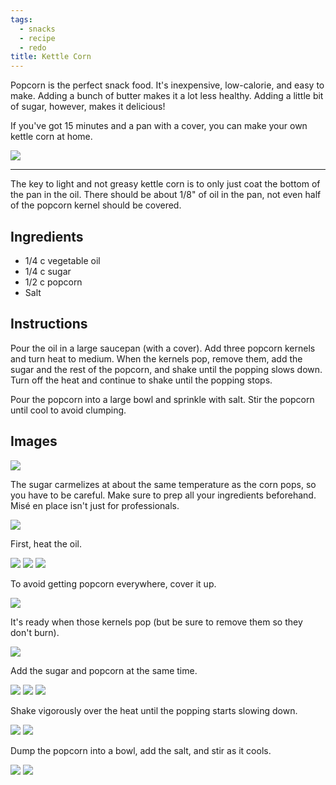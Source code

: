 ```yaml
---
tags:
  - snacks
  - recipe
  - redo
title: Kettle Corn
---
```


Popcorn is the perfect snack food. It's inexpensive, low-calorie, and easy to
make. Adding a bunch of butter makes it a lot less healthy. Adding a little bit
of sugar, however, makes it delicious!

If you've got 15 minutes and a pan with a cover, you can make your own kettle
corn at home.

![](title.jpg)

---

The key to light and not greasy kettle corn is to only just coat the bottom of the pan
in the oil. There should be about 1/8" of oil in the pan, not even half of the popcorn
kernel should be covered.

## Ingredients

* 1/4 c vegetable oil
* 1/4 c sugar
* 1/2 c popcorn
* Salt

## Instructions

Pour the oil in a large saucepan (with a cover). Add three popcorn kernels and turn
heat to medium. When the kernels pop, remove them, add the sugar and the rest of the
popcorn, and shake until the popping slows down. Turn off the heat and continue to
shake until the popping stops.

Pour the popcorn into a large bowl and sprinkle with salt. Stir the popcorn until
cool to avoid clumping.

## Images

![](ingredients.jpg)

The sugar carmelizes at about the same temperature as the corn pops, so you
have to be careful. Make sure to prep all your ingredients beforehand. Misé en
place isn't just for professionals.

![](prep.jpg)

First, heat the oil.

![](pan.jpg)
![](oil.jpg)
![](start.jpg)

To avoid getting popcorn everywhere, cover it up.

![](start-cover.jpg)

It's ready when those kernels pop (but be sure to remove them so they don't burn).

![](start-popping.jpg)

Add the sugar and popcorn at the same time.

![](add-sugar.jpg)
![](add-corn.jpg)
![](cover.jpg)

Shake vigorously over the heat until the popping starts slowing down.

![](start-popping.jpg)
![](done-popping.jpg)

Dump the popcorn into a bowl, add the salt, and stir as it cools.

![](add-salt.jpg)
![](glamour-shot.jpg)

